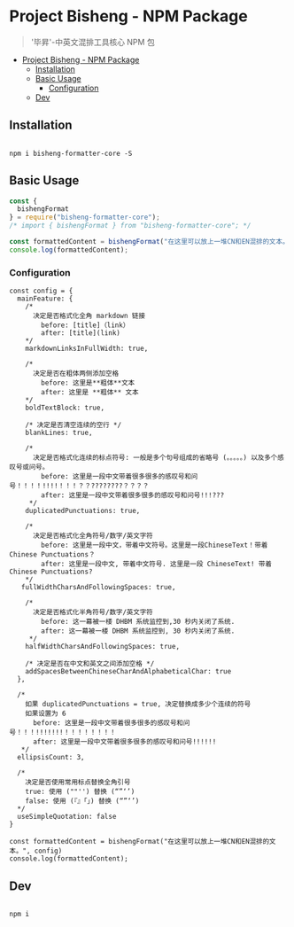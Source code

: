 # Project Bisheng - NPM Package

> '毕昇'-中英文混排工具核心 NPM 包

- [Project Bisheng - NPM Package](#project-bisheng---npm-package)
  - [Installation](#installation)
  - [Basic Usage](#basic-usage)
    - [Configuration](#configuration)
  - [Dev](#dev)

## Installation

``` 

npm i bisheng-formatter-core -S
```

## Basic Usage

``` js
const {
  bishengFormat
} = require("bisheng-formatter-core");
/* import { bishengFormat } from "bisheng-formatter-core"; */

const formattedContent = bishengFormat("在这里可以放上一堆CN和EN混排的文本。")
console.log(formattedContent);
```

### Configuration

``` JS
const config = {
  mainFeature: {
    /* 
      决定是否格式化全角 markdown 链接
        before: [title]（link）
        after: [title](link)
    */
    markdownLinksInFullWidth: true,

    /* 
      决定是否在粗体两侧添加空格
        before: 这里是**粗体**文本
        after: 这里是 **粗体** 文本
    */
    boldTextBlock: true,

    /* 决定是否清空连续的空行 */
    blankLines: true,

    /*  
      决定是否格式化连续的标点符号: 一般是多个句号组成的省略号 (。。。。。) 以及多个感叹号或问号。
        before: 这里是一段中文带着很多很多的感叹号和问号！！！！!!!!！！！？？????????？？？？
        after: 这里是一段中文带着很多很多的感叹号和问号!!!???
     */
    duplicatedPunctuations: true,

    /* 
      决定是否格式化全角符号/数字/英文字符
        before: 这里是一段中文，带着中文符号。这里是一段ChineseText！带着Chinese Punctuations？
        after: 这里是一段中文, 带着中文符号. 这里是一段 ChineseText! 带着 Chinese Punctuations?
    */
   fullWidthCharsAndFollowingSpaces: true,

    /* 
      决定是否格式化半角符号/数字/英文字符
        before: 这一幕被一楼 DHBM 系统监控到,30 秒内关闭了系统.
        after: 这一幕被一楼 DHBM 系统监控到, 30 秒内关闭了系统.
     */
    halfWidthCharsAndFollowingSpaces: true,

    /* 决定是否在中文和英文之间添加空格 */
    addSpacesBetweenChineseCharAndAlphabeticalChar: true
  },

  /* 
    如果 duplicatedPunctuations = true, 决定替换成多少个连续的符号
    如果设置为 6 
      before: 这里是一段中文带着很多很多的感叹号和问号！！！!!!!!!!！！！！！！！！
      after: 这里是一段中文带着很多很多的感叹号和问号!!!!!!
   */
  ellipsisCount: 3,

  /* 
    决定是否使用常用标点替换全角引号
    true: 使用 (""'') 替换 (“”‘’)
    false: 使用 (『』「」) 替换 (“”‘’)
  */
  useSimpleQuotation: false
}

const formattedContent = bishengFormat("在这里可以放上一堆CN和EN混排的文本。", config)
console.log(formattedContent);
```

## Dev

``` 

npm i
```
